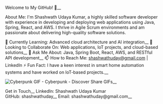 Welcome to My GitHub! 👋__

About Me:
I'm Shashwath Udaya Kumar, a highly skilled software developer with experience in developing and deploying web applications using Java, Spring, React, and AWS. I thrive in Agile Scrum environments and am passionate about delivering high-quality software solutions.

🌱 Currently Learning: Advanced cloud architecture and AI integration__
👯 Looking to Collaborate On: Web applications, IoT projects, and cloud-based solutions__
💬 Ask Me About: Java, Spring Boot, React, AWS, and RESTful API development__
📫 How to Reach Me: shashwathuday@gmail.com | LinkedIn
⚡ Fun Fact: I have a keen interest in smart home automation systems and have worked on IoT-based projects.__

![Cyberpunk GIF - Cyberpunk - Discover   Share GIFs](https://github.com/user-attachments/assets/a0119f26-fd76-473e-9804-18959fe7b58f)__

Get in Touch__
LinkedIn: Shashwath Udaya Kumar\
GitHub: shashwathuday__
Email: shashwathuday@gmail.com__
